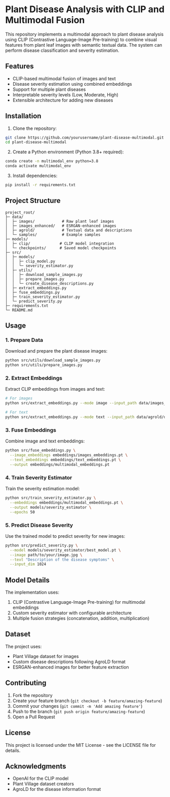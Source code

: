 # Plant Disease Analysis with CLIP and Multimodal Fusion

This repository implements a multimodal approach to plant disease analysis using CLIP (Contrastive Language-Image Pre-training) to combine visual features from plant leaf images with semantic textual data. The system can perform disease classification and severity estimation.

## Features

- CLIP-based multimodal fusion of images and text
- Disease severity estimation using combined embeddings
- Support for multiple plant diseases
- Interpretable severity levels (Low, Moderate, High)
- Extensible architecture for adding new diseases

## Installation

1. Clone the repository:
```bash
git clone https://github.com/yourusername/plant-disease-multimodal.git
cd plant-disease-multimodal
```

2. Create a Python environment (Python 3.8+ required):
```bash
conda create -n multimodal_env python=3.8
conda activate multimodal_env
```

3. Install dependencies:
```bash
pip install -r requirements.txt
```

## Project Structure

```
project_root/
├─ data/
│  ├─ images/            # Raw plant leaf images
│  ├─ images_enhanced/   # ESRGAN-enhanced images
│  ├─ agrold/            # Textual data and descriptions
│  └─ samples/           # Example samples
├─ models/
│  ├─ clip/             # CLIP model integration
│  └─ checkpoints/      # Saved model checkpoints
├─ src/
│  ├─ models/
│  │  ├─ clip_model.py
│  │  └─ severity_estimator.py
│  ├─ utils/
│  │  ├─ download_sample_images.py
│  │  ├─ prepare_images.py
│  │  └─ create_disease_descriptions.py
│  ├─ extract_embeddings.py
│  ├─ fuse_embeddings.py
│  ├─ train_severity_estimator.py
│  └─ predict_severity.py
├─ requirements.txt
└─ README.md
```

## Usage

### 1. Prepare Data

Download and prepare the plant disease images:
```bash
python src/utils/download_sample_images.py
python src/utils/prepare_images.py
```

### 2. Extract Embeddings

Extract CLIP embeddings from images and text:
```bash
# For images
python src/extract_embeddings.py --mode image --input_path data/images_enhanced --output_path embeddings/images_embeddings.pt

# For text
python src/extract_embeddings.py --mode text --input_path data/agrold/descriptions.txt --output_path embeddings/text_embeddings.pt
```

### 3. Fuse Embeddings

Combine image and text embeddings:
```bash
python src/fuse_embeddings.py \
  --image_embeddings embeddings/images_embeddings.pt \
  --text_embeddings embeddings/text_embeddings.pt \
  --output embeddings/multimodal_embeddings.pt
```

### 4. Train Severity Estimator

Train the severity estimation model:
```bash
python src/train_severity_estimator.py \
  --embeddings embeddings/multimodal_embeddings.pt \
  --output models/severity_estimator \
  --epochs 50
```

### 5. Predict Disease Severity

Use the trained model to predict severity for new images:
```bash
python src/predict_severity.py \
  --model models/severity_estimator/best_model.pt \
  --image path/to/your/image.jpg \
  --text "Description of the disease symptoms" \
  --input_dim 1024
```

## Model Details

The implementation uses:
1. CLIP (Contrastive Language-Image Pre-training) for multimodal embeddings
2. Custom severity estimator with configurable architecture
3. Multiple fusion strategies (concatenation, addition, multiplication)

## Dataset

The project uses:
- Plant Village dataset for images
- Custom disease descriptions following AgroLD format
- ESRGAN-enhanced images for better feature extraction

## Contributing

1. Fork the repository
2. Create your feature branch (`git checkout -b feature/amazing-feature`)
3. Commit your changes (`git commit -m 'Add amazing feature'`)
4. Push to the branch (`git push origin feature/amazing-feature`)
5. Open a Pull Request

## License

This project is licensed under the MIT License - see the LICENSE file for details.

## Acknowledgments

- OpenAI for the CLIP model
- Plant Village dataset creators
- AgroLD for the disease information format